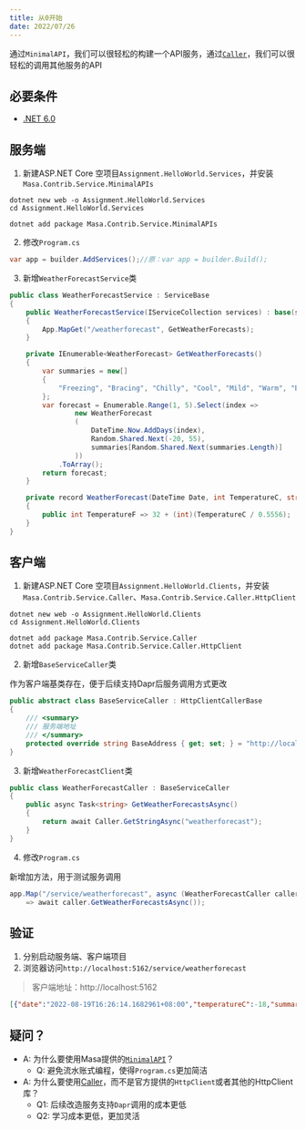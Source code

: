 ```yaml
---
title: 从0开始
date: 2022/07/26
---
```


通过`MinimalAPI`，我们可以很轻松的构建一个API服务，通过[`Caller`](/framework/building-blocks/service/caller)，我们可以很轻松的调用其他服务的API

## 必要条件

* [.NET 6.0](https://dotnet.microsoft.com/zh-cn/download/dotnet/6.0)

## 服务端

1. 新建ASP.NET Core 空项目`Assignment.HelloWorld.Services`，并安装`Masa.Contrib.Service.MinimalAPIs`

``` shell
dotnet new web -o Assignment.HelloWorld.Services
cd Assignment.HelloWorld.Services

dotnet add package Masa.Contrib.Service.MinimalAPIs
```

2. 修改`Program.cs`

``` C#
var app = builder.AddServices();//原：var app = builder.Build();
```

3. 新增`WeatherForecastService`类

``` C#
public class WeatherForecastService : ServiceBase
{
    public WeatherForecastService(IServiceCollection services) : base(services)
    {
        App.MapGet("/weatherforecast", GetWeatherForecasts);
    }

    private IEnumerable<WeatherForecast> GetWeatherForecasts()
    {
        var summaries = new[]
        {
            "Freezing", "Bracing", "Chilly", "Cool", "Mild", "Warm", "Balmy", "Hot", "Sweltering", "Scorching"
        };
        var forecast = Enumerable.Range(1, 5).Select(index =>
                new WeatherForecast
                (
                    DateTime.Now.AddDays(index),
                    Random.Shared.Next(-20, 55),
                    summaries[Random.Shared.Next(summaries.Length)]
                ))
            .ToArray();
        return forecast;
    }

    private record WeatherForecast(DateTime Date, int TemperatureC, string? Summary)
    {
        public int TemperatureF => 32 + (int)(TemperatureC / 0.5556);
    }
}
```

## 客户端

1. 新建ASP.NET Core 空项目`Assignment.HelloWorld.Clients`，并安装`Masa.Contrib.Service.Caller`、`Masa.Contrib.Service.Caller.HttpClient`

``` shell
dotnet new web -o Assignment.HelloWorld.Clients
cd Assignment.HelloWorld.Clients

dotnet add package Masa.Contrib.Service.Caller
dotnet add package Masa.Contrib.Service.Caller.HttpClient
```

2. 新增`BaseServiceCaller`类

作为客户端基类存在，便于后续支持Dapr后服务调用方式更改

``` C#
public abstract class BaseServiceCaller : HttpClientCallerBase
{
    /// <summary>
    /// 服务端地址
    /// </summary>
    protected override string BaseAddress { get; set; } = "http://localhost:5000";
}
```

3. 新增`WeatherForecastClient`类

``` C#
public class WeatherForecastCaller : BaseServiceCaller
{
    public async Task<string> GetWeatherForecastsAsync()
    {
        return await Caller.GetStringAsync("weatherforecast");
    }
}
```

4. 修改`Program.cs`

新增加方法，用于测试服务调用

``` C#
app.Map("/service/weatherforecast", async (WeatherForecastCaller caller) 
    => await caller.GetWeatherForecastsAsync());
```

## 验证

1. 分别启动服务端、客户端项目
2. 浏览器访问`http://localhost:5162/service/weatherforecast`

> 客户端地址：http://localhost:5162

``` json
[{"date":"2022-08-19T16:26:14.1682961+08:00","temperatureC":-18,"summary":"Warm","temperatureF":0},{"date":"2022-08-20T16:26:14.1682994+08:00","temperatureC":40,"summary":"Cool","temperatureF":103},{"date":"2022-08-21T16:26:14.1682995+08:00","temperatureC":44,"summary":"Balmy","temperatureF":111},{"date":"2022-08-22T16:26:14.1682996+08:00","temperatureC":-12,"summary":"Freezing","temperatureF":11},{"date":"2022-08-23T16:26:14.1682996+08:00","temperatureC":17,"summary":"Balmy","temperatureF":62}]
```

## 疑问？

* A: 为什么要使用Masa提供的[`MinimalAPI`](/framework/building-blocks/service/minimal)？
  * Q: 避免流水账式编程，使得`Program.cs`更加简洁
* A: 为什么要使用[Caller](/framework/building-blocks/service/caller)，而不是官方提供的`HttpClient`或者其他的HttpClient库？
  * Q1: 后续改造服务支持`Dapr`调用的成本更低
  * Q2: 学习成本更低，更加灵活